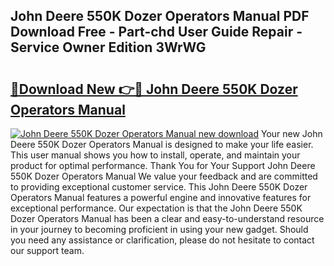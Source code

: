 ## John Deere 550K Dozer Operators Manual PDF Download Free - Part-chd User Guide Repair - Service Owner Edition 3WrWG

# <h2><a href="http://bc95992.oget.top/?id=John+Deere+550K+Dozer+Operators+Manual">🔗Download New 👉🔴 John Deere 550K Dozer Operators Manual</a></h2>

[![John Deere 550K Dozer Operators Manual new download](https://i.imgur.com/5g1atiW.png)](http://bc95992.oget.top/?id=John+Deere+550K+Dozer+Operators+Manual)
Your new John Deere 550K Dozer Operators Manual is designed to make your life easier. This user manual shows you how to install, operate, and maintain your product for optimal performance. Thank You for Your Support John Deere 550K Dozer Operators Manual We value your feedback and are committed to providing exceptional customer service. This John Deere 550K Dozer Operators Manual features a powerful engine and innovative features for exceptional performance. Our expectation is that the John Deere 550K Dozer Operators Manual has been a clear and easy-to-understand resource in your journey to becoming proficient in using your new gadget. Should you need any assistance or clarification, please do not hesitate to contact our support team.
